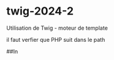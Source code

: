# twig-2024-2

Utilisation de Twig - moteur de template

il faut verfier que PHP suit dans le path

##In
